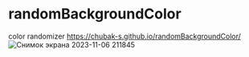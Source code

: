 # randomBackgroundColor
color randomizer
https://chubak-s.github.io/randomBackgroundColor/
![Снимок экрана 2023-11-06 211845](https://github.com/Chubak-s/randomBackgroundColor/assets/112934217/d0ead601-991d-4534-9e07-15ab88fbcfc0)
